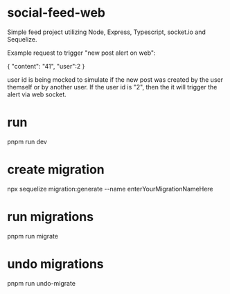 # social-feed-web

Simple feed project utilizing Node, Express, Typescript, socket.io and Sequelize.

Example request to trigger "new post alert on web":

{
    "content": "41",
    "user":2
}

user id is being mocked to simulate if the new post was created by the user themself or by another user. If the user id is "2", then the it will trigger the alert via web socket.

# run

pnpm run dev

# create migration

npx sequelize migration:generate --name enterYourMigrationNameHere

# run migrations

pnpm run migrate

# undo migrations

pnpm run undo-migrate

